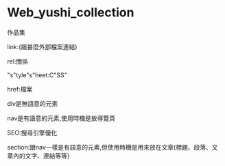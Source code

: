 # Web_yushi_collection
作品集

<!-- 註解:ctrl+/ -->

link:(跟甚麼外部檔案連結)

rel:關係

"s"tyle"s"heet:C"SS"

href:檔案

div是無語意的元素

nav是有語意的元素,使用時機是放導覽頁

SEO:搜尋引擎優化

section:跟nav一樣是有語意的元素,但使用時機是用來放在文章(標題、段落、文章內的文字、連結等等)